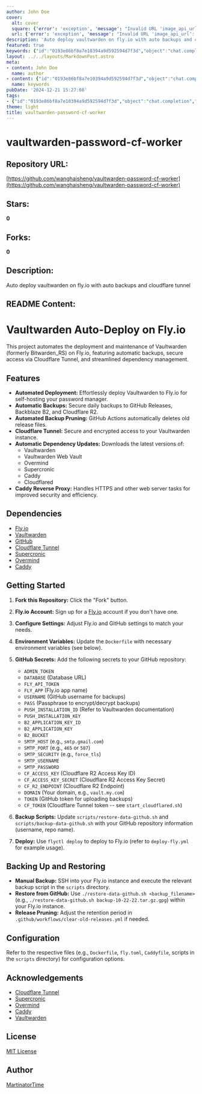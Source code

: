 ```yaml
---
author: John Doe
cover:
  alt: cover
  square: {'error': 'exception', 'message': "Invalid URL 'image_api_url': No scheme supplied. Perhaps you meant https://image_api_url?"}
  url: {'error': 'exception', 'message': "Invalid URL 'image_api_url': No scheme supplied. Perhaps you meant https://image_api_url?"}
description: 'Auto deploy vaultwarden on fly.io with auto backups and cloudflare tunnel'
featured: true
keywords: {"id":"0193e86bf8a7e10394a9d592594d7f3d","object":"chat.completion","created":1734771210,"model":"Qwen/Qwen2.5-7B-Instruct","choices":[{"index":0,"message":{"role":"assistant","content":"### Keywords:\n- Vaultwarden\n- Auto deploy\n- Fly.io\n- Automated deployment\n- Cloudflare Tunnel\n- Automatic backups\n- Dependency management\n- Dockerfile\n- GitHub Actions\n- Supercronic\n- Overmind\n- Caddy\n- Caddy Reverse Proxy\n- Cloudflared\n\n### Tags:\n- #Vaultwarden\n- #AutoDeploy\n- #Flyio\n- #CloudflareTunnel\n- #AutomatedBackups\n- #DependencyManagement\n- #Docker\n- #GitHubActions\n- #Supercronic\n- #Overmind\n- #Caddy\n- #ReverseProxy\n- #SelfHosting\n- #PasswordManager"},"finish_reason":"stop"}],"usage":{"prompt_tokens":1076,"completion_tokens":143,"total_tokens":1219},"system_fingerprint":""}
layout: ../../layouts/MarkdownPost.astro
meta:
- content: John Doe
  name: author
- content: {"id":"0193e86bf8a7e10394a9d592594d7f3d","object":"chat.completion","created":1734771210,"model":"Qwen/Qwen2.5-7B-Instruct","choices":[{"index":0,"message":{"role":"assistant","content":"### Keywords:\n- Vaultwarden\n- Auto deploy\n- Fly.io\n- Automated deployment\n- Cloudflare Tunnel\n- Automatic backups\n- Dependency management\n- Dockerfile\n- GitHub Actions\n- Supercronic\n- Overmind\n- Caddy\n- Caddy Reverse Proxy\n- Cloudflared\n\n### Tags:\n- #Vaultwarden\n- #AutoDeploy\n- #Flyio\n- #CloudflareTunnel\n- #AutomatedBackups\n- #DependencyManagement\n- #Docker\n- #GitHubActions\n- #Supercronic\n- #Overmind\n- #Caddy\n- #ReverseProxy\n- #SelfHosting\n- #PasswordManager"},"finish_reason":"stop"}],"usage":{"prompt_tokens":1076,"completion_tokens":143,"total_tokens":1219},"system_fingerprint":""}
  name: keywords
pubDate: '2024-12-21 15:27:08'
tags:
- {"id":"0193e86bf8a7e10394a9d592594d7f3d","object":"chat.completion","created":1734771210,"model":"Qwen/Qwen2.5-7B-Instruct","choices":[{"index":0,"message":{"role":"assistant","content":"### Keywords:\n- Vaultwarden\n- Auto deploy\n- Fly.io\n- Automated deployment\n- Cloudflare Tunnel\n- Automatic backups\n- Dependency management\n- Dockerfile\n- GitHub Actions\n- Supercronic\n- Overmind\n- Caddy\n- Caddy Reverse Proxy\n- Cloudflared\n\n### Tags:\n- #Vaultwarden\n- #AutoDeploy\n- #Flyio\n- #CloudflareTunnel\n- #AutomatedBackups\n- #DependencyManagement\n- #Docker\n- #GitHubActions\n- #Supercronic\n- #Overmind\n- #Caddy\n- #ReverseProxy\n- #SelfHosting\n- #PasswordManager"},"finish_reason":"stop"}],"usage":{"prompt_tokens":1076,"completion_tokens":143,"total_tokens":1219},"system_fingerprint":""}
theme: light
title: vaultwarden-password-cf-worker
---
```


# vaultwarden-password-cf-worker

## Repository URL: 
[https://github.com/wanghaisheng/vaultwarden-password-cf-worker](https://github.com/wanghaisheng/vaultwarden-password-cf-worker)

## Stars: 
**0**

## Forks: 
**0**

## Description: 
Auto deploy vaultwarden on fly.io with auto backups and cloudflare tunnel

## README Content: 
# Vaultwarden Auto-Deploy on Fly.io

This project automates the deployment and maintenance of Vaultwarden (formerly Bitwarden_RS) on Fly.io, featuring automatic backups, secure access via Cloudflare Tunnel, and streamlined dependency management.

## Features

* **Automated Deployment:** Effortlessly deploy Vaultwarden to Fly.io for self-hosting your password manager.
* **Automatic Backups:** Secure daily backups to GitHub Releases, Backblaze B2, and Cloudflare R2.
* **Automated Backup Pruning:** GitHub Actions automatically deletes old release files.
* **Cloudflare Tunnel:** Secure and encrypted access to your Vaultwarden instance.
* **Automatic Dependency Updates:**  Downloads the latest versions of:
    * Vaultwarden
    * Vaultwarden Web Vault
    * Overmind
    * Supercronic
    * Caddy
    * Cloudflared
* **Caddy Reverse Proxy:**  Handles HTTPS and other web server tasks for improved security and efficiency.

## Dependencies

* [Fly.io](https://fly.io/)
* [Vaultwarden](https://github.com/dani-garcia/vaultwarden)
* [GitHub](https://github.com/)
* [Cloudflare Tunnel](https://developers.cloudflare.com/cloudflare-one/connections/connect-apps)
* [Supercronic](https://github.com/aptible/supercronic)
* [Overmind](https://github.com/DarthSim/overmind)
* [Caddy](https://caddyserver.com/)


## Getting Started

1. **Fork this Repository:**  Click the "Fork" button.
2. **Fly.io Account:** Sign up for a [Fly.io](https://fly.io/) account if you don't have one.
3. **Configure Settings:** Adjust Fly.io and GitHub settings to match your needs.
4. **Environment Variables:** Update the `Dockerfile` with necessary environment variables (see below).
5. **GitHub Secrets:** Add the following secrets to your GitHub repository:
    * `ADMIN_TOKEN`
    * `DATABASE` (Database URL)
    * `FLY_API_TOKEN`
    * `FLY_APP` (Fly.io app name)
    * `USERNAME` (GitHub username for backups)
    * `PASS` (Passphrase to encrypt/decrypt backups)
    * `PUSH_INSTALLATION_ID` (Refer to Vaultwarden documentation)
    * `PUSH_INSTALLATION_KEY`
    * `B2_APPLICATION_KEY_ID`
    * `B2_APPLICATION_KEY`
    * `B2_BUCKET`
    * `SMTP_HOST` (e.g., `smtp.gmail.com`)
    * `SMTP_PORT` (e.g., `465` or `587`)
    * `SMTP_SECURITY` (e.g., `force_tls`)
    * `SMTP_USERNAME`
    * `SMTP_PASSWORD`
    * `CF_ACCESS_KEY` (Cloudflare R2 Access Key ID)
    * `CF_ACCESS_KEY_SECRET` (Cloudflare R2 Access Key Secret)
    * `CF_R2_ENDPOINT` (Cloudflare R2 Endpoint)
    * `DOMAIN` (Your domain, e.g., `vault.my.com`)
    * `TOKEN` (GitHub token for uploading backups)
    *  `CF_TOKEN` (Cloudflare Tunnel token -- see `start_cloudflared.sh`)

6. **Backup Scripts:** Update `scripts/restore-data-github.sh` and `scripts/backup-data-github.sh` with your GitHub repository information (username, repo name).
7. **Deploy:** Use `flyctl deploy` to deploy to Fly.io (refer to `deploy-fly.yml` for example usage).

## Backing Up and Restoring

* **Manual Backup:** SSH into your Fly.io instance and execute the relevant backup script in the `scripts` directory.
* **Restore from GitHub:**  Use `./restore-data-github.sh <backup_filename>` (e.g., `./restore-data-github.sh backup-10-22-22.tar.gz.gpg`) within your Fly.io instance.
* **Release Pruning:**  Adjust the retention period in `.github/workflows/clear-old-releases.yml` if needed.


## Configuration

Refer to the respective files (e.g., `Dockerfile`, `fly.toml`, `Caddyfile`, scripts in the `scripts` directory) for configuration options.


## Acknowledgements

* [Cloudflare Tunnel](https://developers.cloudflare.com/cloudflare-one/connections/connect-apps)
* [Supercronic](https://github.com/aptible/supercronic)
* [Overmind](https://github.com/DarthSim/overmind)
* [Caddy](https://caddyserver.com/)
* [Vaultwarden](https://github.com/dani-garcia/vaultwarden)

## License

[MIT License](LICENSE)


## Author

[MartinatorTime](https://github.com/MartinatorTime)



